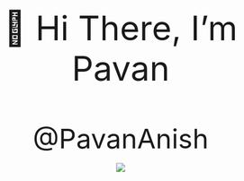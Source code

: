 <p style="font-size: 60px; text-align:center;">👋 Hi There, I’m Pavan</p>
 <p align="center">
        <font size="50">@PavanAnish</font>

<p align="center">
  <a href="https://skillicons.dev">
    <img src="https://skillicons.dev/icons?i=python,figma,java,c,javascript,mysql" />
  </a> 
</p>
<!---
PavanAnish/PavanAnish is a ✨ special ✨ repository because its `README.md` (this file) appears on your GitHub profile.
You can click the Preview link to take a look at your changes.
--->  

